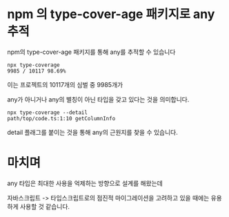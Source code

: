 # npm 의 type-cover-age 패키지로 any 추적

npm의 type-cover-age 패키지를 통해 any를 추적할 수 있습니다

```
npx type-coverage
9985 / 10117 98.69%
```

이는 프로젝트의 10117개의 심벌 중 9985개가 

any가 아니거나 any의 별칭이 아닌 타입을 갖고 있다는 것을 의미합니다.

```
npx type-coverage --detail
path/top/code.ts:1:10 getColumnInfo

```

detail 플래그를 붙이는 것을 통해 any의 근원지를 찾을 수 있습니다.

# 마치며

any 타입은 최대한 사용을 억제하는 방향으로 설계를 해왔는데

자바스크립트 -> 타입스크립트로의 점진적 마이그레이션을 고려하고 있을 때에는 유용하게 사용할 것 같습니다.

